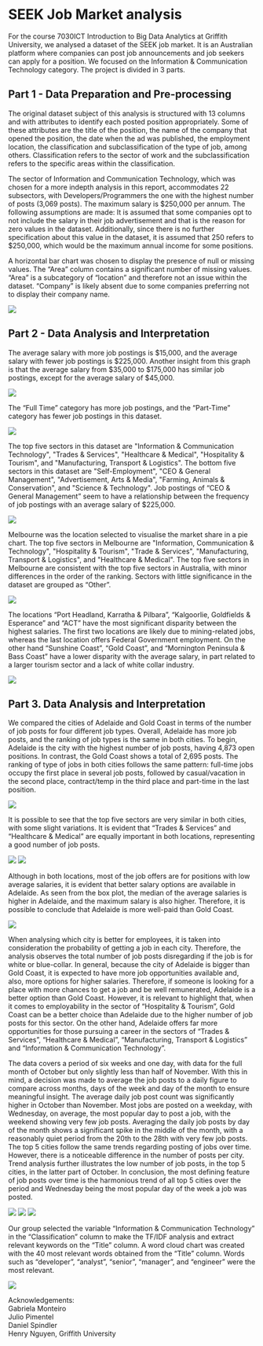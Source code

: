# SEEK Job Market analysis
For the course 7030ICT Introduction to Big Data Analytics at Griffith University, we analysed a dataset of the SEEK job market. It is an Australian platform where companies can post job announcements and job seekers can apply for a position. We focused on the Information & Communication Technology category. The project is divided in 3 parts. 

## Part 1 - Data Preparation and Pre-processing
The original dataset subject of this analysis is structured with 13 columns and with attributes to identify each posted position appropriately. Some of these attributes are the title of the position, the name of the company that opened the position, the date when the ad was published, the employment location, the classification and subclassification of the type of job, among others. Classification refers to the sector of work and the subclassification refers to the specific areas within the classification.

The sector of Information and Communication Technology, which was chosen for a more indepth analysis in this report, accommodates 22 subsectors, with Developers/Programmers the one with the highest number of posts (3,069 posts). The maximum salary is $250,000 per annum. The following assumptions are made: It is assumed that some companies opt to not include the salary in their job advertisement and that is the reason for zero values in the dataset. Additionally, since there is no further specification about this value in the dataset, it is assumed that 250 refers to $250,000, which would be the maximum annual income for some positions.

A horizontal bar chart was chosen to display the presence of null or missing values. The “Area” column contains a significant number of missing values. “Area” is a subcategory of “location” and therefore not an issue within the dataset. “Company” is likely absent due to some companies preferring not to display their company name.

![](https://github.com/julio-pimentel/SEEK_Job_Market_analysis/blob/main/Plots/missing%20data%20in%20dataset.png)

## Part 2 - Data Analysis and Interpretation

The average salary with more job postings is $15,000, and the average salary with fewer job postings is $225,000. Another insight from this graph is that the average salary from $35,000 to $175,000 has similar job postings, except for the average salary of $45,000.

![](https://github.com/julio-pimentel/SEEK_Job_Market_analysis/blob/main/Plots/number%20job%20postings%20avg%20salary.png)

The “Full Time” category has more job postings, and the “Part-Time” category has fewer job postings in this dataset. 

![](https://github.com/julio-pimentel/SEEK_Job_Market_analysis/blob/main/Plots/job%20posts%20salary%20range.png)

The top five sectors in this dataset are "Information & Communication Technology", "Trades & Services", "Healthcare & Medical", "Hospitality & Tourism", and "Manufacturing, Transport & Logistics". The bottom five sectors in this dataset are "Self-Employment", "CEO & General Management", "Advertisement, Arts & Media", "Farming, Animals & Conservation", and "Science & Technology". Job postings of “CEO & General Management” seem to have a relationship between the frequency of job postings with an average salary of $225,000.

![](https://github.com/julio-pimentel/SEEK_Job_Market_analysis/blob/main/Plots/job%20posts%20by%20sector.png)

Melbourne was the location selected to visualise the market share in a pie chart. The top five sectors in Melbourne are "Information, Communication & Technology", "Hospitality &
Tourism", "Trade & Services", "Manufacturing, Transport & Logistics", and "Healthcare & Medical". The top five sectors in Melbourne are consistent with the top five sectors in Australia, with minor differences in the order of the ranking. Sectors with little significance in the dataset are grouped as “Other”. 

![](https://github.com/julio-pimentel/SEEK_Job_Market_analysis/blob/main/Plots/melbourne%20jobs%20classification.png)

The locations “Port Headland, Karratha & Pilbara”, “Kalgoorlie, Goldfields & Esperance” and “ACT” have the most significant disparity between the highest salaries. The first two locations are likely due to mining-related jobs, whereas the last location offers Federal Government employment. On the other hand “Sunshine Coast”, “Gold Coast”, and “Mornington Peninsula & Bass Coast” have a lower disparity with the average salary, in part related to a larger tourism sector and a lack of white collar industry.

![](https://github.com/julio-pimentel/SEEK_Job_Market_analysis/blob/main/Plots/locations%20avg%20highest%20salary.png)

## Part 3. Data Analysis and Interpretation 

We compared the cities of Adelaide and Gold Coast in terms of the number of job posts for four different job types. Overall, Adelaide has more job posts, and the ranking
of job types is the same in both cities. To begin, Adelaide is the city with the highest number of job posts, having 4,873 open positions. In contrast, the Gold Coast shows a total of 2,695 posts. The ranking of type of jobs in both cities follows the same pattern: full-time jobs occupy the first place in several job posts, followed by casual/vacation in the second place, contract/temp in the third place and part-time in the last position. 

![](https://github.com/julio-pimentel/SEEK_Job_Market_analysis/blob/main/Plots/number%20posts%20per%20city%20by%20job%20type.png)

It is possible to see that the top five sectors are very similar in both cities, with some slight variations. It is evident that “Trades & Services” and “Healthcare & Medical” are equally important in both locations, representing a good number of job posts. 

![](https://github.com/julio-pimentel/SEEK_Job_Market_analysis/blob/main/Plots/number%20job%20posts%20Adelaide.png)
![](https://github.com/julio-pimentel/SEEK_Job_Market_analysis/blob/main/Plots/number%20job%20posts%20GC.png)

Although in both locations, most of the job offers are for positions with low average salaries, it is evident that better salary options are available in Adelaide. As seen from the box plot, the median of the average salaries is higher in Adelaide, and the maximum salary is also higher. Therefore, it is possible to conclude that Adelaide is more well-paid than Gold Coast.

![](https://github.com/julio-pimentel/SEEK_Job_Market_analysis/blob/main/Plots/job%20salary%20range%20per%20city.png)

When analysing which city is better for employees, it is taken into consideration the probability of getting a job in each city. Therefore, the analysis observes the total number of job posts disregarding if the job is for white or blue-collar. In general, because the city of Adelaide is bigger than Gold Coast, it is expected to have more job opportunities available and, also, more options for higher salaries. Therefore, if someone is looking for a place with more chances to get a job and be well remunerated, Adelaide is a better option than Gold Coast. However, it is relevant to highlight that, when it comes to employability in the sector of “Hospitality & Tourism”, Gold Coast can be a better choice than Adelaide due to the higher number of job posts for this sector. On the other hand, Adelaide offers far more opportunities for those pursuing a career in the sectors of “Trades & Services”, “Healthcare & Medical”, “Manufacturing, Transport & Logistics” and “Information & Communication Technology”.

The data covers a period of six weeks and one day, with data for the full month of October but only slightly less than half of November. With this in mind, a decision was made to average the job posts to a daily figure to compare across months, days of the week and day of the month to ensure meaningful insight. The average daily job post count was significantly higher in October than November. Most jobs are posted on a weekday, with Wednesday, on average, the most popular day to post a job, with the weekend showing very few job posts. Averaging the daily job posts by day of the month shows a significant spike in the middle of the month, with a reasonably quiet period from the 20th to the 28th with very few job posts. The top 5 cities follow the same trends regarding posting of jobs over time. However, there is a noticeable difference in the number of posts per city. Trend analysis further illustrates the low number of job posts, in the top 5 cities, in the latter part of October. In conclusion, the most defining feature of job posts over time is the harmonious trend of all top 5 cities over the period and Wednesday being the most popular day of the week a job was posted.

![](https://github.com/julio-pimentel/SEEK_Job_Market_analysis/blob/main/Plots/average%20job%20post%20per%20day.png)
![](https://github.com/julio-pimentel/SEEK_Job_Market_analysis/blob/main/Plots/job%20posts%20by%20dayweek.png)
![](https://github.com/julio-pimentel/SEEK_Job_Market_analysis/blob/main/Plots/trend%20job%20posts%20big%20cities.png)


Our group selected the variable “Information & Communication Technology” in the “Classification” column to make the TF/IDF analysis and extract relevant keywords on the
“Title” column. A word cloud chart was created with the 40 most relevant words obtained from the “Title” column. Words such as “developer”, “analyst”, “senior”, “manager”, and “engineer” were the most relevant. 

![](https://github.com/julio-pimentel/SEEK_Job_Market_analysis/blob/main/Plots/word%20cloud.png)

Acknowledgements: <br>
Gabriela Monteiro<br>
Julio Pimentel<br>
Daniel Spindler<br>
Henry Nguyen, Griffith University
